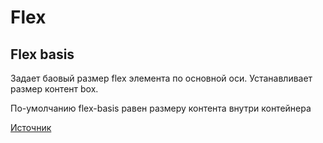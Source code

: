 # Flex

## Flex basis

Задает баовый размер flex элемента по основной оси. Устанавливает размер контент box.

По-умолчанию flex-basis равен размеру контента внутри контейнера

[Источник](https://developer.mozilla.org/en-US/docs/Web/CSS/flex-basis)